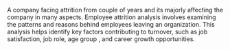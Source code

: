 A company facing attrition from couple of years and its majorly affecting the company in many aspects.
Employee attrition analysis involves examining the patterns and reasons behind employees leaving an organization. This analysis helps identify key factors contributing to turnover, such as job satisfaction, job role, age group , and career growth opportunities.
